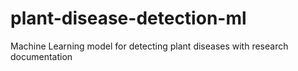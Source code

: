 # plant-disease-detection-ml
Machine Learning model for detecting plant diseases with research documentation
